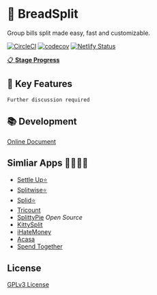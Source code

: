 # 🍞 BreadSplit

Group bills split made easy, fast and customizable.

[![CircleCI](https://circleci.com/gh/antfu/breadsplit.svg?style=svg&circle-token=b26ce4526201e0c7fbeb42287d360930a69b3988)](https://circleci.com/gh/antfu/breadsplit)
[![codecov](https://codecov.io/gh/antfu/breadsplit/branch/master/graph/badge.svg?token=JRYbmADObn)](https://codecov.io/gh/antfu/breadsplit)
[![Netlify Status](https://api.netlify.com/api/v1/badges/7595b445-ccf4-4925-a7e8-ec6bd6033af3/deploy-status)](https://app.netlify.com/sites/breadsplit/deploys)

[📋 **Stage Progress**](https://github.com/antfu/breadsplit/projects/1)

## 🌟 Key Features

`Further discussion required`

## 📚 Development

[Online Document](https://antfu.github.io/breadsplit/)

## Simliar Apps 🚗🚓🚕🚙

- [Settle Up⭐](https://www.tricount.com/)
- [Splitwise⭐](https://www.splitwise.com/)
- [Splid⭐](https://splid.app/)
- [Tricount](https://www.tricount.com/)
- [SplittyPie](https://splittypie.com/) *Open Source*
- [KittySplit](https://www.kittysplit.com/en/)
- [iHateMoney](https://ihatemoney.org/)
- [Acasa](https://www.helloacasa.com/)
- [Spend Together](https://itunes.apple.com/us/app/spend-together/id1446549608?mt=8)

## License

[GPLv3 License](./LICENSE)
